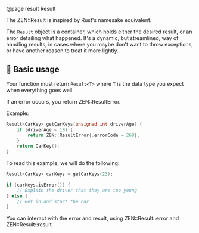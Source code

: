 @page result Result

The ZEN::Result is inspired by Rust's namesake equivalent.

The ``Result`` object is a container, which holds either the desired
result, or an error detailing what happened. It's a dynamic, but streamlined,
way of handling results, in cases where you maybe don't want to throw
exceptions, or have another reason to treat it more lightly.

## 🔑 Basic usage

Your function must return ``Result<T>`` where ``T`` is the data type
you expect when everything goes well.

If an error occurs, you return ZEN::ResultError.

Example:

````cpp
Result<CarKey> getCarKeys(unsigned int driverAge) {
    if (driverAge < 18) {
        return ZEN::ResultError{.errorCode = 268};
    }
    return CarKey();
}
````

To read this example, we will do the following:

````cpp
Result<CarKey> carKeys = getCarKeys(23);

if (carKeys.isError()) {
    // Explain the driver that they are too young
} else {
    // Get in and start the car
}
````

You can interact with the error and result, using
ZEN::Result::error and ZEN::Result::result.

